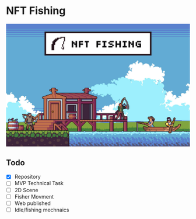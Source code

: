# NFT Fishing 
![Game thumbnail](res/thumbnail.jpg)

## Todo

- [x] Repository
- [ ] MVP Technical Task
- [ ] 2D Scene
- [ ] Fisher Movment
- [ ] Web published
- [ ] Idle/fishing mechnaics
